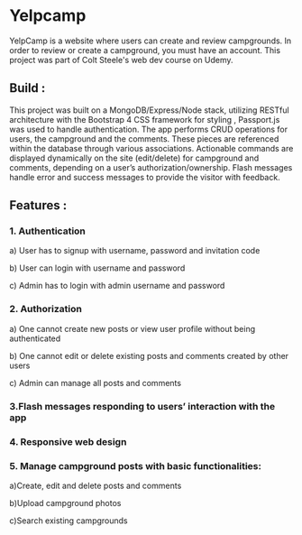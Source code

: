 # Yelpcamp

YelpCamp is a website where users can create and review campgrounds. In order to review or create a campground, you must have an account. This project was part of Colt Steele's web dev course on Udemy.

## Build :

This project was built on a MongoDB/Express/Node stack, utilizing RESTful architecture with the Bootstrap 4 CSS framework for styling , Passport.js was used to handle authentication.
The app performs CRUD operations for users, the campground and the comments. These pieces are referenced within the database through various associations. Actionable commands are displayed dynamically on the site (edit/delete) for campground and comments, depending on a user’s authorization/ownership. Flash messages handle error and success messages to provide the visitor with feedback.

## Features :

### 1. Authentication
 
  a) User has to signup with username, password and invitation code

  b) User can login with username and password

  c) Admin has to login with admin username and password
  
### 2. Authorization
  
  a) One cannot create new posts or view user profile without being authenticated

  b) One cannot edit or delete existing posts and comments created by other users

  c) Admin can manage all posts and comments
 
### 3.Flash messages responding to users’ interaction with the app

### 4. Responsive web design

### 5. Manage campground posts with basic functionalities:

  a)Create, edit and delete posts and comments
  
  b)Upload campground photos
  
  c)Search existing campgrounds
  
